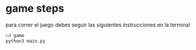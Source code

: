 # game steps
para correr el juego debes seguir las siguientes instrucciones en la terminal
``` sh
cd game
python3 main.py
```